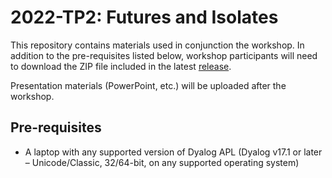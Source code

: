 # 2022-TP2: Futures and Isolates
This repository contains materials used in conjunction the workshop. In addition to the pre-requisites listed below, workshop participants will need to download the ZIP file included in the latest [release](https://github.com/dyalog-training/2022-TP2/releases).

Presentation materials (PowerPoint, etc.) will be uploaded after the workshop.

## Pre-requisites

- A laptop with any supported version of Dyalog APL (Dyalog v17.1 or later – Unicode/Classic, 32/64-bit, on any supported operating system)
